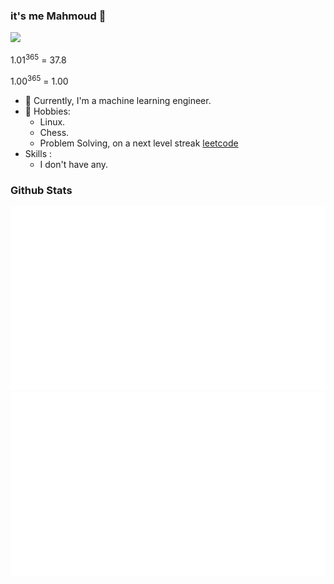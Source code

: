 ### it's me Mahmoud 👋
<p align="left"> <img src="https://komarev.com/ghpvc/?username=AYehia0&label=Profile%20views&color=0e75b6&style=flat" /> </p>

1.01<sup>365</sup> = 37.8
   
1.00<sup>365</sup> = 1.00
- 🔭 Currently, I'm a machine learning engineer.
- 💬 Hobbies:
  - Linux.
  - Chess.
  - Problem Solving, on a next level streak [leetcode](https://leetcode.com/mahmoudghareeb11111/)
- Skills : 
  - I don't have any.

### Github Stats
<a>

  ![](https://github.com/Mahmoud-ghareeb/Mahmoud-ghareeb/blob/master/generated/overview.svg)
  ![](https://github.com/Mahmoud-ghareeb/Mahmoud-ghareeb/blob/master/generated/languages.svg)
 
</a>
